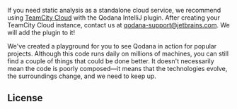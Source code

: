 [//]: # (title: Qodana as a Service)

If you need static analysis as a standalone cloud service, we recommend using [TeamCity Cloud](https://www.jetbrains.com/teamcity/cloud/) with the Qodana IntelliJ plugin. After creating your TeamCity Cloud instance, contact us at [qodana-support@jetbrains.com](mailto:qodana-support@jetbrains.com). We will add the plugin to it!

We've created a playground for you to see Qodana in action for popular projects. Although this code runs daily on millions of machines, you can still find a couple of things that could be done better.
It doesn't necessarily mean the code is poorly composed&mdash;it means that the technologies evolve, the surroundings change, and we need to keep up.

## License

<include src="lib_qd.xml" include-id="license-info"/>